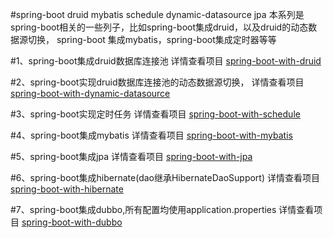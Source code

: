 #spring-boot druid mybatis schedule dynamic-datasource jpa
    本系列是spring-boot相关的一些列子，比如spring-boot集成druid，以及druid的动态数据源切换，
    spring-boot 集成mybatis，spring-boot集成定时器等等

#1、spring-boot集成druid数据库连接池
    详情查看项目 [spring-boot-with-druid](spring-boot-with-druid/)
    
#2、spring-boot实现druid数据库连接池的动态数据源切换，
    详情查看项目 [spring-boot-with-dynamic-datasource](spring-boot-with-dynamic-datasource/)
    
#3、spring-boot实现定时任务
    详情查看项目 [spring-boot-with-schedule](spring-boot-with-schedule/)
    
#4、spring-boot集成mybatis
    详情查看项目 [spring-boot-with-mybatis](spring-boot-with-mybatis/)
    
#5、spring-boot集成jpa
    详情查看项目 [spring-boot-with-jpa](spring-boot-with-jpa/)
    
#6、spring-boot集成hibernate(dao继承HibernateDaoSupport)
    详情查看项目 [spring-boot-with-hibernate](spring-boot-with-hibernate/)
    
#7、spring-boot集成dubbo,所有配置均使用application.properties
    详情查看项目 [spring-boot-with-dubbo](spring-boot-with-dubbo/)